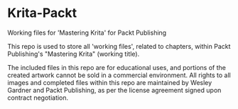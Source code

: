 # Krita-Packt
Working files for 'Mastering Krita' for Packt Publishing

This repo is used to store all 'working files', related to chapters, within Packt Publishing's "Mastering Krita" (working title).

The included files in this repo are for educational uses, and portions of the created artwork cannot be sold in a commercial environment. All rights to all images and completed files within this repo are maintained by Wesley Gardner and Packt Publishing, as per the license agreement signed upon contract negotiation. 
